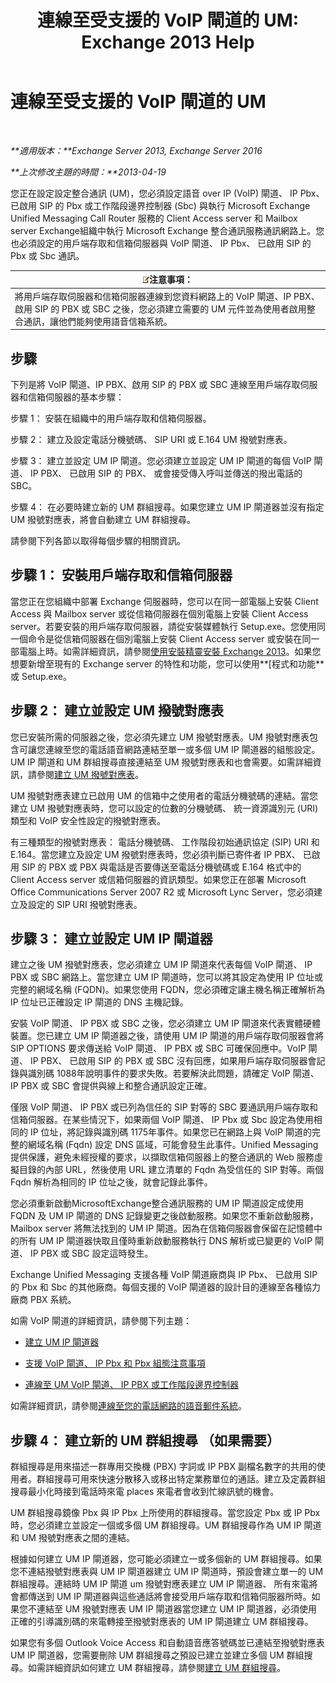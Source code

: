 ﻿---
title: '連線至受支援的 VoIP 閘道的 UM: Exchange 2013 Help'
TOCTitle: 連線至受支援的 VoIP 閘道的 UM
ms:assetid: b8dfc8bd-2ee5-418d-b0a4-4fa2ec7e2a2e
ms:mtpsurl: https://technet.microsoft.com/zh-tw/library/Bb124360(v=EXCHG.150)
ms:contentKeyID: 50554088
ms.date: 05/21/2018
mtps_version: v=EXCHG.150
ms.translationtype: MT
---

# 連線至受支援的 VoIP 閘道的 UM

 

_**適用版本：**Exchange Server 2013, Exchange Server 2016_

_**上次修改主題的時間：**2013-04-19_

您正在設定設定整合通訊 (UM)，您必須設定語音 over IP (VoIP) 閘道、 IP Pbx、 已啟用 SIP 的 Pbx 或工作階段邊界控制器 (Sbc) 與執行 Microsoft Exchange Unified Messaging Call Router 服務的 Client Access server 和 Mailbox server Exchange組織中執行 Microsoft Exchange 整合通訊服務通訊網路上。您也必須設定的用戶端存取和信箱伺服器與 VoIP 閘道、 IP Pbx、 已啟用 SIP 的 Pbx 或 Sbc 通訊。

<table>
<thead>
<tr class="header">
<th><img src="images/Bb124558.note(EXCHG.150).gif" title="注意事項" alt="注意事項" />注意事項：</th>
</tr>
</thead>
<tbody>
<tr class="odd">
<td>將用戶端存取伺服器和信箱伺服器連線到您資料網路上的 VoIP 閘道、IP PBX、啟用 SIP 的 PBX 或 SBC 之後，您必須建立需要的 UM 元件並為使用者啟用整合通訊，讓他們能夠使用語音信箱系統。</td>
</tr>
</tbody>
</table>


## 步驟

下列是將 VoIP 閘道、IP PBX、啟用 SIP 的 PBX 或 SBC 連線至用戶端存取伺服器和信箱伺服器的基本步驟：

步驟 1： 安裝在組織中的用戶端存取和信箱伺服器。

步驟 2： 建立及設定電話分機號碼、 SIP URI 或 E.164 UM 撥號對應表。

步驟 3： 建立並設定 UM IP 閘道。您必須建立並設定 UM IP 閘道的每個 VoIP 閘道、 IP PBX、 已啟用 SIP 的 PBX、 或會接受傳入呼叫並傳送的撥出電話的 SBC。

步驟 4： 在必要時建立新的 UM 群組搜尋。如果您建立 UM IP 閘道器並沒有指定 UM 撥號對應表，將會自動建立 UM 群組搜尋。

請參閱下列各節以取得每個步驟的相關資訊。

## 步驟 1： 安裝用戶端存取和信箱伺服器

當您正在您組織中部署 Exchange 伺服器時，您可以在同一部電腦上安裝 Client Access 與 Mailbox server 或從信箱伺服器在個別電腦上安裝 Client Access server。若要安裝的用戶端存取伺服器，請從安裝媒體執行 Setup.exe。您使用同一個命令是從信箱伺服器在個別電腦上安裝 Client Access server 或安裝在同一部電腦上時。如需詳細資訊，請參閱[使用安裝精靈安裝 Exchange 2013](install-exchange-2013-using-the-setup-wizard-exchange-2013-help.md)。如果您想要新增至現有的 Exchange server 的特性和功能，您可以使用**\[程式和功能**或 Setup.exe。

## 步驟 2： 建立並設定 UM 撥號對應表

您已安裝所需的伺服器之後，您必須先建立 UM 撥號對應表。UM 撥號對應表包含可讓您連線至您的電話語音網路連結至單一或多個 UM IP 閘道器的組態設定。UM IP 閘道和 UM 群組搜尋直接連結至 UM 撥號對應表和也會需要。如需詳細資訊，請參閱[建立 UM 撥號對應表](create-a-um-dial-plan-exchange-2013-help.md)。

UM 撥號對應表建立已啟用 UM 的信箱中之使用者的電話分機號碼的連結。當您建立 UM 撥號對應表時，您可以設定的位數的分機號碼、 統一資源識別元 (URI) 類型和 VoIP 安全性設定的撥號對應表。

有三種類型的撥號對應表： 電話分機號碼、 工作階段初始通訊協定 (SIP) URI 和 E.164。當您建立及設定 UM 撥號對應表時，您必須判斷已寄件者 IP PBX、 已啟用 SIP 的 PBX 或 PBX 與電話是否要傳送至電話分機號碼或 E.164 格式中的 Client Access server 或信箱伺服器的資訊類型。如果您正在部署 Microsoft Office Communications Server 2007 R2 或 Microsoft Lync Server，您必須建立及設定的 SIP URI 撥號對應表。

## 步驟 3： 建立並設定 UM IP 閘道器

建立之後 UM 撥號對應表，您必須建立 UM IP 閘道來代表每個 VoIP 閘道、 IP PBX 或 SBC 網路上。當您建立 UM IP 閘道時，您可以將其設定為使用 IP 位址或完整的網域名稱 (FQDN)。如果您使用 FQDN，您必須確定讓主機名稱正確解析為 IP 位址已正確設定 IP 閘道的 DNS 主機記錄。

安裝 VoIP 閘道、 IP PBX 或 SBC 之後，您必須建立 UM IP 閘道來代表實體硬體裝置。您已建立 UM IP 閘道器之後，請使用 UM IP 閘道的用戶端存取伺服器會將 SIP OPTIONS 要求傳送給 VoIP 閘道、 IP PBX 或 SBC 可確保回應中。VoIP 閘道、 IP PBX、 已啟用 SIP 的 PBX 或 SBC 沒有回應，如果用戶端存取伺服器會記錄與識別碼 1088年說明事件的要求失敗。若要解決此問題，請確定 VoIP 閘道、 IP PBX 或 SBC 會提供與線上和整合通訊設定正確。

僅限 VoIP 閘道、 IP PBX 或已列為信任的 SIP 對等的 SBC 要通訊用戶端存取和信箱伺服器。在某些情況下，如果兩個 VoIP 閘道、 IP Pbx 或 Sbc 設定為使用相同的 IP 位址，將記錄與識別碼 1175年事件。如果您已在網路上與 VoIP 閘道的完整的網域名稱 (Fqdn) 設定 DNS 區域，可能會發生此事件。Unified Messaging 提供保護，避免未經授權的要求，以擷取信箱伺服器上的整合通訊的 Web 服務虛擬目錄的內部 URL，然後使用 URL 建立清單的 Fqdn 為受信任的 SIP 對等。兩個 Fqdn 解析為相同的 IP 位址之後，就會記錄此事件。

您必須重新啟動MicrosoftExchange整合通訊服務的 UM IP 閘道設定成使用 FQDN 及 UM IP 閘道的 DNS 記錄變更之後啟動服務。如果您不重新啟動服務，Mailbox server 將無法找到的 UM IP 閘道。因為在信箱伺服器會保留在記憶體中的所有 UM IP 閘道器快取且僅時重新啟動服務執行 DNS 解析或已變更的 VoIP 閘道、 IP PBX 或 SBC 設定這時發生。

Exchange Unified Messaging 支援各種 VoIP 閘道廠商與 IP Pbx、 已啟用 SIP 的 Pbx 和 Sbc 的其他廠商。每個支援的 VoIP 閘道器的設計目的連線至各種協力廠商 PBX 系統。

如需 VoIP 閘道的詳細資訊，請參閱下列主題：

  - [建立 UM IP 閘道器](create-a-um-ip-gateway-exchange-2013-help.md)

  - [支援 VoIP 閘道、 IP Pbx 和 Pbx 組態注意事項](configuration-notes-for-supported-voip-gateways-ip-pbxs-and-pbxs-exchange-2013-help.md)

  - [連線至 UM VoIP 閘道、 IP PBX 或工作階段邊界控制器](connect-a-voip-gateway-ip-pbx-or-session-border-controller-to-um-exchange-2013-help.md)

如需詳細資訊，請參閱[連線至您的電話網路的語音郵件系統](connect-your-voice-mail-system-to-your-telephone-network-exchange-2013-help.md)。

## 步驟 4： 建立新的 UM 群組搜尋 （如果需要）

群組搜尋是用來描述一群專用交換機 (PBX) 字詞或 IP PBX 副檔名數字的共用的使用者。群組搜尋可用來快速分散移入或移出特定業務單位的通話。建立及定義群組搜尋最小化時接到電話時來電 places 來電者會收到忙線訊號的機會。

UM 群組搜尋鏡像 Pbx 與 IP Pbx 上所使用的群組搜尋。當您設定 Pbx 或 IP Pbx 時，您必須建立並設定一個或多個 UM 群組搜尋。UM 群組搜尋作為 UM IP 閘道和 UM 撥號對應表之間的連結。

根據如何建立 UM IP 閘道器，您可能必須建立一或多個新的 UM 群組搜尋。如果您不連結撥號對應表與 UM IP 閘道器建立 UM IP 閘道時，預設會建立單一的 UM 群組搜尋。連結時 UM IP 閘道 um 撥號對應表建立 UM IP 閘道器、 所有來電將會都傳送到 UM IP 閘道器與這些通話將會接受用戶端存取和信箱伺服器所時。如果您不連結至 UM 撥號對應表 UM IP 閘道器當您建立 UM IP 閘道器，必須使用正確的引導識別碼的來電轉接至撥號對應表的 UM IP 閘道建立 UM 群組搜尋。

如果您有多個 Outlook Voice Access 和自動語音應答號碼並已連結至撥號對應表 UM IP 閘道器，您需要刪除 UM 群組搜尋之預設已建立並建立多個 UM 群組搜尋。如需詳細資訊如何建立 UM 群組搜尋，請參閱[建立 UM 群組搜尋](create-a-um-hunt-group-exchange-2013-help.md)。

